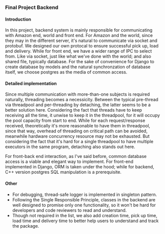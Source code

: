 ### Final Project Backend
#### Introduction
In this project, backend system is mainly responsible for communicating with Amazon end, world and front end.
For Amazon and the world, since they may in the different server, it's natural to communicate via socket and protobuf. We designed our own protocal to ensure successful pick up, load and delivery.
While for front end, we have a wider range of IPC to select from. Like via socket, just like what we've done with the world; and also shared file, typically database. For the sake of convenience for Django to create database by models and the natural synchronzation of database itself, we choose postgres as the media of common access.

#### Detailed implementation
Since multiple communication with more-than-one subjects is required naturally, threading becomes a necessicity. Between the typical pre-thread via threadpool and per-threading by detaching, the latter seems to be a better solution here. 
Considering the fact that threads have to keep receiving all the time, it unwise to keep it in the threadpool, for it will occupy the pool capacity from start to end.
While for each request/response received, theoretically it's more reasonable to have them in threadpool, since that way, overhead of threading on critical path can be avoided, meanwhile hardware concurrency resource may not be exhausted. But considering the fact that it's hard for a single threadpool to have multiple executors in the same program, detaching also stands out here.

For  front-back end interaction, as I've said before, common database access is a viable and elegant way to implement. For front-end implemented in Django, ORM is taken under the hood; while for backend, C++ version postgres SQL manipulation is a prerequisite.

#### Other
- For debugging, thread-safe logger is implemented in singleton pattern.
- Following the Single Responsible Principle, classes in the backend are well designed to promise only one functionality, so it won't be hard for developers and code reviewers to read and understand.
- Though not required in the list, we also add creation time, pick up time, load time and delivery time to better help users to understand and track the package.
